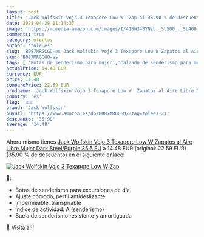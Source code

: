 ```yaml
---
layout: post
title: 'Jack Wolfskin Vojo 3 Texapore Low W  Zap al 35.90 % de descuento'
date: 2021-04-28 11:14:27
image: 'https://m.media-amazon.com/images/I/418W34BYNzL._SL500_._SL400_.jpg'
comments: true
category: ofertas
author: 'tole.es'
slug: 'B087MRGCGQ-es Jack Wolfskin Vojo 3 Texapore Low W Zapatos al Aire Libre...'
sku: 'B087MRGCGQ-es'
tags: [ 'Botas de senderismo para mujer','Calzado de senderismo para mujer','Calzado deportivo para mujer','Zapatillas y calzado deportivo para mujer','Zapatos','Zapatos para mujer','Zapatos y complementos','jack wolfskin','zapatos', ]
actualPrice: 14.48 EUR
currency: EUR
price: 14.48
comparePrice: 22.59 EUR
prodname: 'Jack Wolfskin Vojo 3 Texapore Low W  Zapatos al Aire Libre Mujer  Dark Steel/Purple  35.5 EU'
country: 'es'
flag: '🇪🇸'
brand: 'Jack Wolfskin'
buyurl: 'https://www.amazon.es/dp/B087MRGCGQ/?tag=tolees-21'
descuento: '35.90'
average: '14.48'
---
```


Ahora mismo tienes [Jack Wolfskin Vojo 3 Texapore Low W  Zapatos al Aire Libre Mujer  Dark Steel/Purple  35.5 EU](https://www.amazon.es/dp/B087MRGCGQ/?tag=tolees-21) a 14.48 EUR (original: 22.59 EUR) (35.90 %  de descuento) en el siguiente enlace!

[![Jack Wolfskin Vojo 3 Texapore Low W  Zap](https://m.media-amazon.com/images/I/418W34BYNzL._SL500_._SL400_.jpg)](https://www.amazon.es/dp/B087MRGCGQ/?tag=tolees-21)

🔎:

- Botas de senderismo para excursiones de día
- Ajuste cómodo, perfil antideslizante
- Impermeable, transpirable
- Índice de actividad: A (senderismo)
- Suela de senderismo resistente y amortiguada

[🛒 Visítala!!!](https://www.amazon.es/dp/B087MRGCGQ/?tag=tolees-21)
